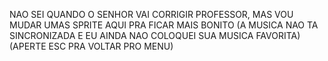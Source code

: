 NAO SEI QUANDO O SENHOR VAI CORRIGIR PROFESSOR, MAS VOU MUDAR UMAS SPRITE AQUI PRA FICAR MAIS BONITO (A MUSICA NAO TA SINCRONIZADA E EU AINDA NAO COLOQUEI SUA MUSICA FAVORITA)
(APERTE ESC PRA VOLTAR PRO MENU)
